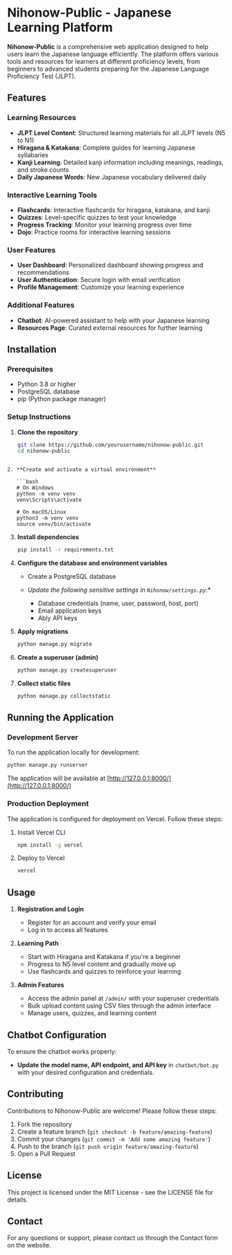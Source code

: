 # Nihonow-Public - Japanese Learning Platform

**Nihonow-Public** is a comprehensive web application designed to help users learn the Japanese language efficiently. The platform offers various tools and resources for learners at different proficiency levels, from beginners to advanced students preparing for the Japanese Language Proficiency Test (JLPT).

## Features

### Learning Resources
- **JLPT Level Content**: Structured learning materials for all JLPT levels (N5 to N1)
- **Hiragana & Katakana**: Complete guides for learning Japanese syllabaries
- **Kanji Learning**: Detailed kanji information including meanings, readings, and stroke counts
- **Daily Japanese Words**: New Japanese vocabulary delivered daily

### Interactive Learning Tools
- **Flashcards**: Interactive flashcards for hiragana, katakana, and kanji
- **Quizzes**: Level-specific quizzes to test your knowledge
- **Progress Tracking**: Monitor your learning progress over time
- **Dojo**: Practice rooms for interactive learning sessions

### User Features
- **User Dashboard**: Personalized dashboard showing progress and recommendations
- **User Authentication**: Secure login with email verification
- **Profile Management**: Customize your learning experience

### Additional Features
- **Chatbot**: AI-powered assistant to help with your Japanese learning
- **Resources Page**: Curated external resources for further learning

## Installation

### Prerequisites
- Python 3.8 or higher
- PostgreSQL database
- pip (Python package manager)

### Setup Instructions

1. **Clone the repository**
   ```bash
   git clone https://github.com/yourusername/nihonow-public.git
   cd nihonow-public
````

2. **Create and activate a virtual environment**

   ```bash
   # On Windows
   python -m venv venv
   venv\Scripts\activate

   # On macOS/Linux
   python3 -m venv venv
   source venv/bin/activate
   ````

3. **Install dependencies**

   ```bash
   pip install -r requirements.txt
   ```

4. **Configure the database and environment variables**

   * Create a PostgreSQL database
   * *Update the following sensitive settings in `Nihonow/settings.py`:**

     * Database credentials (name, user, password, host, port)
     * Email application keys
     * Ably API keys

5. **Apply migrations**

   ```bash
   python manage.py migrate
   ```

6. **Create a superuser (admin)**

   ```bash
   python manage.py createsuperuser
   ```

7. **Collect static files**

   ```bash
   python manage.py collectstatic
   ```

## Running the Application

### Development Server

To run the application locally for development:

```bash
python manage.py runserver
```

The application will be available at [http://127.0.0.1:8000/](http://127.0.0.1:8000/)

### Production Deployment

The application is configured for deployment on Vercel. Follow these steps:

1. Install Vercel CLI

   ```bash
   npm install -g vercel
   ```

2. Deploy to Vercel

   ```bash
   vercel
   ```

## Usage

1. **Registration and Login**

   * Register for an account and verify your email
   * Log in to access all features

2. **Learning Path**

   * Start with Hiragana and Katakana if you're a beginner
   * Progress to N5 level content and gradually move up
   * Use flashcards and quizzes to reinforce your learning

3. **Admin Features**

   * Access the admin panel at `/admin/` with your superuser credentials
   * Bulk upload content using CSV files through the admin interface
   * Manage users, quizzes, and learning content

## Chatbot Configuration

To ensure the chatbot works properly:

* **Update the model name, API endpoint, and API key** in `chatbot/bot.py` with your desired configuration and credentials.

## Contributing

Contributions to Nihonow-Public are welcome! Please follow these steps:

1. Fork the repository
2. Create a feature branch (`git checkout -b feature/amazing-feature`)
3. Commit your changes (`git commit -m 'Add some amazing feature'`)
4. Push to the branch (`git push origin feature/amazing-feature`)
5. Open a Pull Request

## License

This project is licensed under the MIT License - see the LICENSE file for details.

## Contact

For any questions or support, please contact us through the Contact form on the website.
